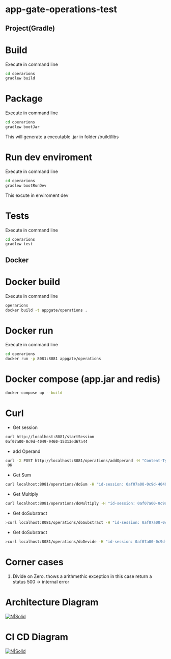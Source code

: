 # app-gate-operations-test

## Project(Gradle)

# Build
Execute in command line
```sh
cd operarions
gradlew build
```

# Package
Execute in command line
```sh
cd operarions
gradlew bootJar
```

This will generate a executable .jar in folder <project>/build/libs

# Run dev enviroment
Execute in command line
```sh
cd operarions
gradlew bootRunDev
```
This excute in enviroment dev
	
# Tests
Execute in command line
```sh
cd operarions
gradlew test
```	

## Docker

# Docker build
Execute in command line
```sh
operarions
docker build -t appgate/operations .
```
	
# Docker run
Execute in command line

```sh
cd operarions
docker run -p 8081:8081 appgate/operations
```
	
# Docker compose (app.jar and redis)
```sh
docker-compose up --build
```


# Curl 

  * Get session

```sh
curl http://localhost:8081/startSession
0af07a00-0c9d-4049-9460-15313ed67a44
```
	
  * add Operand

```sh
curl -X POST http://localhost:8081/operations/addOperand -H "Content-Type: application/json" -H "id-session: 0af07a00-0c9d-4049-9460-15313ed67a44"  -d "{\"operand\":\"1\"}"
 OK
 ```

* Get Sum
```sh
curl localhost:8081/operations/doSum -H "id-session: 0af07a00-0c9d-4049-9460-15313ed67a44"
```

* Get Multiply
```sh
curl localhost:8081/operations/doMultiply -H "id-session: 0af07a00-0c9d-4049-9460-15313ed67a44"
```

* Get doSubstract
```sh
>curl localhost:8081/operations/doSubstract -H "id-session: 0af07a00-0c9d-4049-9460-15313ed67a44"
```

* Get doSubstract
```sh
>curl localhost:8081/operations/doDevide -H "id-session: 0af07a00-0c9d-4049-9460-15313ed67a44"
```

# Corner cases	

1. Divide on Zero. thows a arithmethic exception in this case return a status 500 -> internal error



# Architecture Diagram

[![N|Solid](https://github.com/odinds/app-gate-operations-test/blob/feature/test/assets/architecutre%20Diagram.png)](https://github.com/odinds/app-gate-operations-test/blob/feature/test/assets/architecutre%20Diagram.png)


# CI CD Diagram

[![N|Solid](https://github.com/odinds/app-gate-operations-test/blob/feature/test/assets/CI%20CD%20startegy.png)](https://github.com/odinds/app-gate-operations-test/blob/feature/test/assets/CI%20CD%20startegy.png)
